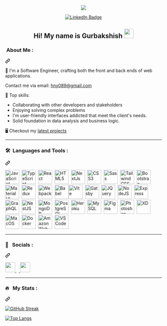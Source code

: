 <article class="markdown-body entry-content container-lg f5" itemprop="text"><div id="user-content-header" align="center" dir="auto">
  <animated-image data-catalyst="" style="width: 600px;"><a target="_blank" rel="noopener noreferrer nofollow" href="https://camo.githubusercontent.com/bc77134929d624cd6d03f95c76be123b4340698d8031d0ffbe947ac52357096e/68747470733a2f2f6d656469612e67697068792e636f6d2f6d656469612f76312e59326c6b505463354d4749334e6a457861544673596a6831626a4e324d7a4a6a6133466e616e68314d5845784d6d466c4d33706c64473832645730324d6a56685957566a5a795a6c634431324d563970626e526c636d35686246396e61575a66596e6c666157516d593351395a772f4c3152317476493973766b495777705659722f67697068792e676966" data-target="animated-image.originalLink"><img src="https://camo.githubusercontent.com/bc77134929d624cd6d03f95c76be123b4340698d8031d0ffbe947ac52357096e/68747470733a2f2f6d656469612e67697068792e636f6d2f6d656469612f76312e59326c6b505463354d4749334e6a457861544673596a6831626a4e324d7a4a6a6133466e616e68314d5845784d6d466c4d33706c64473832645730324d6a56685957566a5a795a6c634431324d563970626e526c636d35686246396e61575a66596e6c666157516d593351395a772f4c3152317476493973766b495777705659722f67697068792e676966" data-canonical-src="https://media.giphy.com/media/v1.Y2lkPTc5MGI3NjExaTFsYjh1bjN2MzJja3Fnanh1MXExMmFlM3pldG82dW02MjVhYWVjZyZlcD12MV9pbnRlcm5hbF9naWZfYnlfaWQmY3Q9Zw/L1R1tvI9svkIWwpVYr/giphy.gif" style="max-width: 100%; display: inline-block;" data-target="animated-image.originalImage"></a></animated-image>
</div>
<p align="center" dir="auto">
<a href="https://www.linkedin.com/in/gurbakshish-singh-41541818b/" rel="nofollow"><img src="https://camo.githubusercontent.com/7c2145551dc29c09205720b1acea43652035cc0f1eb46278acc400f1c1fc59a8/68747470733a2f2f696d672e736869656c64732e696f2f62616467652f4c696e6b6564496e2d626c75653f7374796c653d666f722d7468652d6261646765266c6f676f3d6c696e6b6564696e266c6f676f436f6c6f723d7768697465" alt="LinkedIn Badge" data-canonical-src="https://img.shields.io/badge/LinkedIn-blue?style=for-the-badge&amp;logo=linkedin&amp;logoColor=white" style="max-width: 100%;"></a>
</p>

<div class="markdown-heading" dir="auto"><h1 align="center" class="heading-element" dir="auto">Hi! My name is Gurbakshish <animated-image data-catalyst="" style="width: 40px;"><a target="_blank" rel="noopener noreferrer nofollow" href="https://camo.githubusercontent.com/d552948e7884c41fde2d32b9221d79f0df2076c7d824aaab954ca93f53d95884/68747470733a2f2f6d656469612e67697068792e636f6d2f6d656469612f6876524a434c467a6361737252346961377a2f67697068792e676966" data-target="animated-image.originalLink"><img src="https://camo.githubusercontent.com/d552948e7884c41fde2d32b9221d79f0df2076c7d824aaab954ca93f53d95884/68747470733a2f2f6d656469612e67697068792e636f6d2f6d656469612f6876524a434c467a6361737252346961377a2f67697068792e676966" data-canonical-src="https://media.giphy.com/media/hvRJCLFzcasrR4ia7z/giphy.gif" style="max-width: 100%; display: inline-block; height: 30px;" data-target="animated-image.originalImage"></a>
      </animated-image>
      </h1></div>
<div class="markdown-heading" dir="auto"><h3 class="heading-element" dir="auto"> &nbsp;About Me :</h3><a id="user-content-woman_technologist-about-me-" class="anchor" aria-label="Permalink: :woman_technologist: &nbsp;About Me :" href="#woman_technologist-about-me-"><svg class="octicon octicon-link" viewBox="0 0 16 16" version="1.1" width="16" height="16" aria-hidden="true"><path d="m7.775 3.275 1.25-1.25a3.5 3.5 0 1 1 4.95 4.95l-2.5 2.5a3.5 3.5 0 0 1-4.95 0 .751.751 0 0 1 .018-1.042.751.751 0 0 1 1.042-.018 1.998 1.998 0 0 0 2.83 0l2.5-2.5a2.002 2.002 0 0 0-2.83-2.83l-1.25 1.25a.751.751 0 0 1-1.042-.018.751.751 0 0 1-.018-1.042Zm-4.69 9.64a1.998 1.998 0 0 0 2.83 0l1.25-1.25a.751.751 0 0 1 1.042.018.751.751 0 0 1 .018 1.042l-1.25 1.25a3.5 3.5 0 1 1-4.95-4.95l2.5-2.5a3.5 3.5 0 0 1 4.95 0 .751.751 0 0 1-.018 1.042.751.751 0 0 1-1.042.018 1.998 1.998 0 0 0-2.83 0l-2.5 2.5a1.998 1.998 0 0 0 0 2.83Z"></path></svg></a></div>
<p dir="auto">🔭 I'm a Software Engineer, crafting both the front and back ends of web applications. </p>
<p dir="auto">Contact me via email: <a href="mailto:hny089@gmail.com">hny089@gmail.com</a></p>
<p dir="auto">💯 Top skills:</p>
<ul dir="auto">
<li>Collaborating with other developers and stakeholders</li>
<li>Enjoying solving complex problems</li>
<li>I'm user-friendly interfaces addicted that meet the client's needs.</li>
<li>Solid foundation in data analysis and business logic.</li>
</ul>
<p dir="auto">🖥️  Checkout my <a href="http://www.staticwise.io/case-studies" rel="nofollow">latest projects</a></p>
<!-- <p align="center" dir="auto">
 <a target="_blank" rel="noopener noreferrer" href="/maryna-js/maryna-js/blob/main/assets/snake.svg"><img width="600" src="/maryna-js/maryna-js/raw/main/assets/snake.svg" alt="snake" style="max-width: 100%;"></a>
</p> -->
<hr>
<div class="markdown-heading" dir="auto"><h3 class="heading-element" dir="auto">🛠 &nbsp;Languages and Tools :</h3><a id="user-content--languages-and-tools-" class="anchor" aria-label="Permalink: 🛠 &nbsp;Languages and Tools :" href="#-languages-and-tools-"><svg class="octicon octicon-link" viewBox="0 0 16 16" version="1.1" width="16" height="16" aria-hidden="true"><path d="m7.775 3.275 1.25-1.25a3.5 3.5 0 1 1 4.95 4.95l-2.5 2.5a3.5 3.5 0 0 1-4.95 0 .751.751 0 0 1 .018-1.042.751.751 0 0 1 1.042-.018 1.998 1.998 0 0 0 2.83 0l2.5-2.5a2.002 2.002 0 0 0-2.83-2.83l-1.25 1.25a.751.751 0 0 1-1.042-.018.751.751 0 0 1-.018-1.042Zm-4.69 9.64a1.998 1.998 0 0 0 2.83 0l1.25-1.25a.751.751 0 0 1 1.042.018.751.751 0 0 1 .018 1.042l-1.25 1.25a3.5 3.5 0 1 1-4.95-4.95l2.5-2.5a3.5 3.5 0 0 1 4.95 0 .751.751 0 0 1-.018 1.042.751.751 0 0 1-1.042.018 1.998 1.998 0 0 0-2.83 0l-2.5 2.5a1.998 1.998 0 0 0 0 2.83Z"></path></svg></a></div>
<p align="left" dir="auto">
<a href="https://developer.mozilla.org/en-US/docs/Web/JavaScript" rel="nofollow"><img src="https://raw.githubusercontent.com/danielcranney/readme-generator/main/public/icons/skills/javascript-colored.svg" height="45" alt="JavaScript" style="max-width: 100%;"></a>&nbsp;&nbsp;<a href="https://www.typescriptlang.org/" rel="nofollow"><img src="https://raw.githubusercontent.com/danielcranney/readme-generator/main/public/icons/skills/typescript-colored.svg" height="45" alt="TypeScript" style="max-width: 100%;"></a>&nbsp;&nbsp;<a href="https://reactjs.org/" rel="nofollow"><img src="https://raw.githubusercontent.com/danielcranney/readme-generator/main/public/icons/skills/react-colored.svg" width="45" height="45" alt="React" style="max-width: 100%;"></a>&nbsp;&nbsp;<a href="https://developer.mozilla.org/en-US/docs/Glossary/HTML5" rel="nofollow"><img src="https://raw.githubusercontent.com/danielcranney/readme-generator/main/public/icons/skills/html5-colored.svg" width="45" height="45" alt="HTML5" style="max-width: 100%;"></a>&nbsp;&nbsp;<a href="https://nextjs.org/docs" rel="nofollow"><img src="https://raw.githubusercontent.com/danielcranney/readme-generator/main/public/icons/skills/nextjs-colored.svg" width="45" height="45" alt="NextJs" style="max-width: 100%;"></a>&nbsp;&nbsp;<a href="https://www.w3.org/TR/CSS/#css" rel="nofollow"><img src="https://raw.githubusercontent.com/danielcranney/readme-generator/main/public/icons/skills/css3-colored.svg" width="45" height="45" alt="CSS3" style="max-width: 100%;"></a>&nbsp;&nbsp;<a href="https://sass-lang.com/" rel="nofollow"><img src="https://raw.githubusercontent.com/danielcranney/readme-generator/main/public/icons/skills/sass-colored.svg" width="45" height="45" alt="Sass" style="max-width: 100%;"></a>&nbsp;&nbsp;<a href="https://tailwindcss.com/" rel="nofollow"><img src="https://raw.githubusercontent.com/danielcranney/readme-generator/main/public/icons/skills/tailwindcss-colored.svg" width="45" height="45" alt="TailwindCSS" style="max-width: 100%;"></a>&nbsp;&nbsp;<a href="https://getbootstrap.com/" rel="nofollow"><img src="https://raw.githubusercontent.com/danielcranney/readme-generator/main/public/icons/skills/bootstrap-colored.svg" width="45" height="45" alt="Bootstrap" style="max-width: 100%;"></a>&nbsp;&nbsp;<a href="https://mui.com/" rel="nofollow"><img src="https://raw.githubusercontent.com/danielcranney/readme-generator/main/public/icons/skills/materialui-colored.svg" width="45" height="45" alt="Material UI" style="max-width: 100%;"></a>&nbsp;&nbsp;<a href="https://redux.js.org/" rel="nofollow"><img src="https://raw.githubusercontent.com/danielcranney/readme-generator/main/public/icons/skills/redux-colored.svg" width="45" height="45" alt="Redux" style="max-width: 100%;"></a>&nbsp;&nbsp;<a href="https://webpack.js.org/" rel="nofollow"><img src="https://raw.githubusercontent.com/danielcranney/readme-generator/main/public/icons/skills/webpack-colored.svg" width="45" height="45" alt="Webpack" style="max-width: 100%;"></a>&nbsp;&nbsp;<a href="https://babeljs.io/" rel="nofollow"><img src="https://raw.githubusercontent.com/danielcranney/readme-generator/main/public/icons/skills/babel-colored.svg" width="45" height="45" alt="Babel" style="max-width: 100%;"></a><a href="https://vitejs.dev/" rel="nofollow"><img src="https://raw.githubusercontent.com/danielcranney/readme-generator/main/public/icons/skills/vite-colored.svg" width="45" height="45" alt="Vite" style="max-width: 100%;"></a>&nbsp;&nbsp;<a href="https://www.gatsbyjs.com/" rel="nofollow"><img src="https://raw.githubusercontent.com/danielcranney/readme-generator/main/public/icons/skills/gatsby-colored.svg" width="45" height="45" alt="Gatsby" style="max-width: 100%;"></a>&nbsp;&nbsp;<a href="https://jquery.com/" rel="nofollow"><img src="https://raw.githubusercontent.com/danielcranney/readme-generator/main/public/icons/skills/jquery-colored.svg" width="45" height="45" alt="JQuery" style="max-width: 100%;"></a>&nbsp;&nbsp;<a href="https://nodejs.org/en/" rel="nofollow"><img src="https://raw.githubusercontent.com/danielcranney/readme-generator/main/public/icons/skills/nodejs-colored.svg" width="45" height="45" alt="NodeJS" style="max-width: 100%;"></a>&nbsp;&nbsp;<a href="https://expressjs.com/" rel="nofollow"><img src="https://raw.githubusercontent.com/danielcranney/readme-generator/main/public/icons/skills/express-colored.svg" width="45" height="45" alt="Express" style="max-width: 100%;"></a>&nbsp;&nbsp;<a href="https://graphql.org/" rel="nofollow"><img src="https://raw.githubusercontent.com/danielcranney/readme-generator/main/public/icons/skills/graphql-colored.svg" width="45" height="45" alt="GraphQL" style="max-width: 100%;"></a>&nbsp;&nbsp;<a href="https://docs.nestjs.com/" rel="nofollow"><img src="https://raw.githubusercontent.com/danielcranney/readme-generator/main/public/icons/skills/nestjs-colored.svg" width="45" height="45" alt="NestJS" style="max-width: 100%;"></a>&nbsp;&nbsp;<a href="https://www.mongodb.com/" rel="nofollow"><img src="https://raw.githubusercontent.com/danielcranney/readme-generator/main/public/icons/skills/mongodb-colored.svg" width="45" height="45" alt="MongoDB" style="max-width: 100%;"></a>&nbsp;&nbsp;<a href="https://www.postgresql.org/" rel="nofollow"><img src="https://raw.githubusercontent.com/danielcranney/readme-generator/main/public/icons/skills/postgresql-colored.svg" width="45" height="45" alt="PostgreSQL" style="max-width: 100%;"></a>&nbsp;&nbsp;<a href="https://www.heroku.com/" rel="nofollow"><img src="https://raw.githubusercontent.com/danielcranney/readme-generator/main/public/icons/skills/heroku-colored.svg" width="45" height="45" alt="Heroku" style="max-width: 100%;"></a>&nbsp;&nbsp;<a href="https://www.mysql.com/" rel="nofollow"><img src="https://raw.githubusercontent.com/danielcranney/readme-generator/main/public/icons/skills/mysql-colored.svg" width="45" height="45" alt="MySQL" style="max-width: 100%;"></a>&nbsp;&nbsp;<a href="https://www.figma.com/" rel="nofollow"><img src="https://raw.githubusercontent.com/danielcranney/readme-generator/main/public/icons/skills/figma-colored.svg" width="45" height="45" alt="Figma" style="max-width: 100%;"></a>&nbsp;&nbsp;<a href="https://www.adobe.com/uk/products/photoshop.html" rel="nofollow"><img src="https://raw.githubusercontent.com/danielcranney/readme-generator/main/public/icons/skills/photoshop-colored.svg" width="45" height="45" alt="Photoshop" style="max-width: 100%;"></a>&nbsp;&nbsp;<a href="https://www.adobe.com/uk/products/xd.html" rel="nofollow"><img src="https://raw.githubusercontent.com/danielcranney/readme-generator/main/public/icons/skills/xd-colored.svg" width="45" height="45" alt="XD" style="max-width: 100%;"></a>&nbsp;&nbsp;<a href="https://apple.com" rel="nofollow"><img src="https://raw.githubusercontent.com/danielcranney/readme-generator/main/public/icons/skills/macos-colored.svg" width="45" height="45" alt="MacOS" style="max-width: 100%;"></a>&nbsp;&nbsp;<a href="https://www.docker.com/" rel="nofollow"><img src="https://raw.githubusercontent.com/danielcranney/readme-generator/main/public/icons/skills/docker-colored.svg" width="45" height="45" alt="Docker" style="max-width: 100%;"></a>&nbsp;&nbsp;<a href="https://aws.amazon.com" rel="nofollow"><img src="https://raw.githubusercontent.com/danielcranney/readme-generator/main/public/icons/skills/aws-colored.svg" width="45" height="45" alt="Amazon Web Services" style="max-width: 100%;"></a>&nbsp;&nbsp;<a href="https://code.visualstudio.com/" rel="nofollow"><img src="https://raw.githubusercontent.com/danielcranney/readme-generator/main/public/icons/skills/visualstudiocode.svg" width="45" height="45" alt="VS Code" style="max-width: 100%;"></a>
</p>
<hr>
<div class="markdown-heading" dir="auto"><h3 class="heading-element" dir="auto">📱 &nbsp; Socials :</h3><a id="user-content---socials-" class="anchor" aria-label="Permalink: 📱 &nbsp; Socials :" href="#--socials-"><svg class="octicon octicon-link" viewBox="0 0 16 16" version="1.1" width="16" height="16" aria-hidden="true"><path d="m7.775 3.275 1.25-1.25a3.5 3.5 0 1 1 4.95 4.95l-2.5 2.5a3.5 3.5 0 0 1-4.95 0 .751.751 0 0 1 .018-1.042.751.751 0 0 1 1.042-.018 1.998 1.998 0 0 0 2.83 0l2.5-2.5a2.002 2.002 0 0 0-2.83-2.83l-1.25 1.25a.751.751 0 0 1-1.042-.018.751.751 0 0 1-.018-1.042Zm-4.69 9.64a1.998 1.998 0 0 0 2.83 0l1.25-1.25a.751.751 0 0 1 1.042.018.751.751 0 0 1 .018 1.042l-1.25 1.25a3.5 3.5 0 1 1-4.95-4.95l2.5-2.5a3.5 3.5 0 0 1 4.95 0 .751.751 0 0 1-.018 1.042.751.751 0 0 1-1.042.018 1.998 1.998 0 0 0-2.83 0l-2.5 2.5a1.998 1.998 0 0 0 0 2.83Z"></path></svg></a></div>
<p align="left" dir="auto"> <a href="https://github.com/hny089"> <themed-picture data-catalyst-inline="true" data-catalyst=""><picture> <source media="(prefers-color-scheme: dark)" srcset="https://raw.githubusercontent.com/danielcranney/readme-generator/main/public/icons/socials/github-dark.svg"> <source media="(prefers-color-scheme: light)" srcset="https://raw.githubusercontent.com/danielcranney/readme-generator/main/public/icons/socials/github.svg"> <img src="https://raw.githubusercontent.com/danielcranney/readme-generator/main/public/icons/socials/github.svg" width="32" height="32" style="visibility:visible;max-width:100%;"> </picture></themed-picture> </a> &nbsp;&nbsp;<a href="https://www.linkedin.com/in/gurbakshish-singh-41541818b/" rel="nofollow"> <themed-picture data-catalyst-inline="true" data-catalyst=""><picture> <source media="(prefers-color-scheme: dark)" srcset="https://raw.githubusercontent.com/danielcranney/readme-generator/main/public/icons/socials/linkedin-dark.svg"> <source media="(prefers-color-scheme: light)" srcset="https://raw.githubusercontent.com/danielcranney/readme-generator/main/public/icons/socials/linkedin.svg"> <img src="https://raw.githubusercontent.com/danielcranney/readme-generator/main/public/icons/socials/linkedin.svg" width="32" height="32" style="visibility:visible;max-width:100%;"> </picture></themed-picture> </a></p>
<hr>
<div class="markdown-heading" dir="auto"><h3 class="heading-element" dir="auto">🔥 &nbsp; My Stats :</h3><a id="user-content---my-stats-" class="anchor" aria-label="Permalink: 🔥 &nbsp; My Stats :" href="#--my-stats-"><svg class="octicon octicon-link" viewBox="0 0 16 16" version="1.1" width="16" height="16" aria-hidden="true"><path d="m7.775 3.275 1.25-1.25a3.5 3.5 0 1 1 4.95 4.95l-2.5 2.5a3.5 3.5 0 0 1-4.95 0 .751.751 0 0 1 .018-1.042.751.751 0 0 1 1.042-.018 1.998 1.998 0 0 0 2.83 0l2.5-2.5a2.002 2.002 0 0 0-2.83-2.83l-1.25 1.25a.751.751 0 0 1-1.042-.018.751.751 0 0 1-.018-1.042Zm-4.69 9.64a1.998 1.998 0 0 0 2.83 0l1.25-1.25a.751.751 0 0 1 1.042.018.751.751 0 0 1 .018 1.042l-1.25 1.25a3.5 3.5 0 1 1-4.95-4.95l2.5-2.5a3.5 3.5 0 0 1 4.95 0 .751.751 0 0 1-.018 1.042.751.751 0 0 1-1.042.018 1.998 1.998 0 0 0-2.83 0l-2.5 2.5a1.998 1.998 0 0 0 0 2.83Z"></path></svg></a></div>
<p dir="auto"><a href="#" rel="nofollow"><img src="https://camo.githubusercontent.com/594621ca507719e5d7e241c668833534756cd6cdd5160a5368f5c1b22de73e6e/687474703a2f2f6769746875622d726561646d652d73747265616b2d73746174732e6865726f6b756170702e636f6d3f757365723d6d6172796e612d6a73267468656d653d6461726b266261636b67726f756e643d303030303030" alt="GitHub Streak"  style="max-width: 100%;"></a></p>
<p dir="auto"><a href="#"><img src="https://camo.githubusercontent.com/3bdcb252500e25c4d983e82a3640ff6ef2e4da96c6cfc008857050bda0bfb33f/68747470733a2f2f6769746875622d726561646d652d73746174732e76657263656c2e6170702f6170692f746f702d6c616e67732f3f757365726e616d653d6d6172796e612d6a73266c61796f75743d636f6d70616374267468656d653d766973696f6e2d667269656e646c792d6461726b" alt="Top Langs" style="max-width: 100%;"></a></p>
</article>
